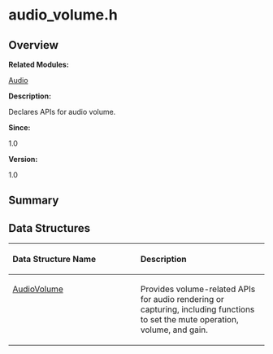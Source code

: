 # audio\_volume.h<a name="EN-US_TOPIC_0000001054879494"></a>

## **Overview**<a name="section1539088652093524"></a>

**Related Modules:**

[Audio](audio.md)

**Description:**

Declares APIs for audio volume. 

**Since:**

1.0

**Version:**

1.0

## **Summary**<a name="section1205481936093524"></a>

## Data Structures<a name="nested-classes"></a>

<a name="table586839846093524"></a>
<table><thead align="left"><tr id="row351112461093524"><th class="cellrowborder" valign="top" width="50%" id="mcps1.1.3.1.1"><p id="p440501224093524"><a name="p440501224093524"></a><a name="p440501224093524"></a>Data Structure Name</p>
</th>
<th class="cellrowborder" valign="top" width="50%" id="mcps1.1.3.1.2"><p id="p108597550093524"><a name="p108597550093524"></a><a name="p108597550093524"></a>Description</p>
</th>
</tr>
</thead>
<tbody><tr id="row64693882093524"><td class="cellrowborder" valign="top" width="50%" headers="mcps1.1.3.1.1 "><p id="p1370367460093524"><a name="p1370367460093524"></a><a name="p1370367460093524"></a><a href="audiovolume.md">AudioVolume</a></p>
</td>
<td class="cellrowborder" valign="top" width="50%" headers="mcps1.1.3.1.2 "><p id="p1822949337093524"><a name="p1822949337093524"></a><a name="p1822949337093524"></a>Provides volume-related APIs for audio rendering or capturing, including functions to set the mute operation, volume, and gain. </p>
</td>
</tr>
</tbody>
</table>

